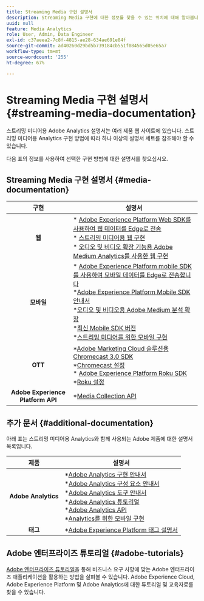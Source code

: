 ```yaml
---
title: Streaming Media 구현 설명서
description: Streaming Media 구현에 대한 정보를 찾을 수 있는 위치에 대해 알아봅니다.
uuid: null
feature: Media Analytics
role: User, Admin, Data Engineer
exl-id: c37aeea2-7c8f-4815-ae28-634ae691e84f
source-git-commit: ad40260d29bd5b739184cb551f084565d05e65a7
workflow-type: tm+mt
source-wordcount: '255'
ht-degree: 67%

---
```


# Streaming Media 구현 설명서 {#streaming-media-documentation}

스트리밍 미디어용 Adobe Analytics 설명서는 여러 제품 웹 사이트에 있습니다. 스트리밍 미디어용 Analytics 구현 방법에 따라 하나 이상의 설명서 세트를 참조해야 할 수 있습니다.

다음 표의 정보를 사용하여 선택한 구현 방법에 대한 설명서를 찾으십시오.

## Streaming Media 구현 설명서 {#media-documentation}

| 구현 | 설명서 |
|:-----------------------:|----------------|
| **웹** | * [Adobe Experience Platform Web SDK를 사용하여 웹 데이터를 Edge로 전송](/help/implementation/edge/edge-web-sdk.md) <br> * [스트리밍 미디어용 웹 구현](/help/implementation/media-sdk/setup/web-implementation.md) <br>* [오디오 및 비디오 확장 기능용 Adobe Medium Analytics를 사용한 웹 구현](https://experienceleague.adobe.com/docs/experience-platform/tags/extensions/adobe/media-analytics-3x/overview.html?lang=ko) |
| **모바일** | * [Adobe Experience Platform mobile SDK를 사용하여 모바일 데이터를 Edge로 전송합니다](/help/implementation/edge/edge-mobile-sdk.md) <br> *[Adobe Experience Platform Mobile SDK 안내서](https://developer.adobe.com/client-sdks/documentation/) <br> *[오디오 및 비디오용 Adobe Medium 분석 확장](https://developer.adobe.com/client-sdks/documentation/adobe-media-analytics/)<br> *[최신 Mobile SDK 버전](https://developer.adobe.com/client-sdks/documentation/current-sdk-versions/) <br> *[스트리밍 미디어를 위한 모바일 구현](/help/implementation/media-sdk/setup/mobile-implementation.md) | |  |
| **OTT** | *[Adobe Marketing Cloud 솔루션용 Chromecast 3.0 SDK](https://adobe-marketing-cloud.github.io/media-sdks/reference/chromecast/)<br> *[Chromecast 설정](/help/implementation/media-sdk/setup/set-up-chromecast.md)<br> * [Adobe Experience Platform Roku SDK](/help/implementation/edge/implementation-edge.md) <br> *[Roku 설정](/help/implementation/media-sdk/setup/set-up-roku.md) |
| **Adobe Experience Platform API** | *[Media Collection API](/help/implementation/media-collection-api/mc-api-overview.md) |

## 추가 문서 {#additional-documentation}

아래 표는 스트리밍 미디어용 Analytics와 함께 사용되는 Adobe 제품에 대한 설명서 목록입니다.

| 제품 | 설명서 |
|:-----------------------:|----------------|
| **Adobe Analytics** | *[Adobe Analytics 구현 안내서](https://experienceleague.adobe.com/docs/analytics/implementation/home.html?lang=ko)<br> *[Adobe Analytics 구성 요소 안내서](https://experienceleague.adobe.com/docs/analytics/components/home.html?lang=ko)<br> *[Adobe Analytics 도구 안내서](https://experienceleague.adobe.com/docs/analytics/analyze/home.html?lang=ko)<br> *[Adobe Analytics 튜토리얼](https://experienceleague.adobe.com/docs/analytics.html?lang=ko#tutorials) <br> *[Adobe Analytics API](https://developer.adobe.com/analytics-apis/docs/2.0/)<br> *[Analytics를 위한 모바일 구현](https://developer.adobe.com/client-sdks/documentation/adobe-analytics/) |
| **태그** | *[Adobe Experience Platform 태그 설명서](https://experienceleague.adobe.com/docs/experience-platform/tags/home.html) |

## Adobe 엔터프라이즈 튜토리얼 {#adobe-tutorials}

[Adobe 엔터프라이즈 튜토리얼](https://experienceleague.adobe.com/docs/home-tutorials.html)을 통해 비즈니스 요구 사항에 맞는 Adobe 엔터프라이즈 애플리케이션을 활용하는 방법을 살펴볼 수 있습니다. Adobe Experience Cloud, Adobe Experience Platform 및 Adobe Analytics에 대한 튜토리얼 및 교육자료를 찾을 수 있습니다.
